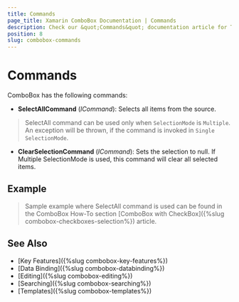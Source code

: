 ```yaml
---
title: Commands
page_title: Xamarin ComboBox Documentation | Commands
description: Check our &quot;Commands&quot; documentation article for Telerik ComboBox for Xamarin control.
position: 8
slug: combobox-commands
---
```


# Commands

ComboBox has the following commands:

- **SelectAllCommand** (*ICommand*): Selects all items from the source.

> SelectAll command can be used only when `SelectionMode` is `Multiple`. An exception will be thrown, if the command is invoked in `Single` `SelectionMode`.

- **ClearSelectionCommand** (*ICommand*): Sets the selection to null. If Multiple SelectionMode is used, this command will clear all selected items.

## Example

> Sample example where SelectAll command is used can be found in the ComboBox How-To section [ComboBox with CheckBox]({%slug combobox-checkboxes-selection%}) article.

## See Also

- [Key Features]({%slug combobox-key-features%})
- [Data Binding]({%slug combobox-databinding%})
- [Editing]({%slug combobox-editing%})
- [Searching]({%slug combobox-searching%})
- [Templates]({%slug combobox-templates%})
